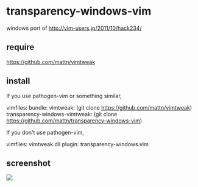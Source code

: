 transparency-windows-vim
========================

windows port of http://vim-users.jp/2011/10/hack234/

require
-------

https://github.com/mattn/vimtweak

install
-------

If you use pathogen-vim or something similar,

  vimfiles:
    bundle:
      vimtweak:
         (git clone https://github.com/mattn/vimtweak)
      transparency-windows-vimtweak:
         (git clone https://github.com/mattn/transparency-windows-vim)

If you don't use pathogen-vim,

  vimfiles:
    vimtweak.dll
    plugin:
      transparency-windows.vim

screenshot
----------

![](http://go-gyazo.appspot.com/db5c1c7c8b0f9323.png)
